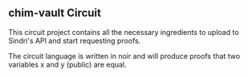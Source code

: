 ## chim-vault Circuit

This circuit project contains all the necessary ingredients to upload to Sindri's API and start requesting proofs.

The circuit language is written in noir and will produce proofs that two variables x and y (public) are equal.
